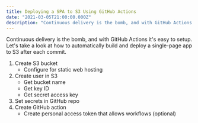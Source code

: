 ```yaml
---
title: Deploying a SPA to S3 Using GitHub Actions
date: "2021-03-05T21:00:00.000Z"
description: "Continuous delivery is the bomb, and with GitHub Actions it's easy to setup. Let's take a look at how to automatically build and deploy a single-page app to S3 after each commit."
---
```


Continuous delivery is the bomb, and with GitHub Actions it's easy to setup. Let's take a look at how to automatically build and deploy a single-page app to S3 after each commit.

1. Create S3 bucket
   - Configure for static web hosting
2. Create user in S3
   - Get bucket name
   - Get key ID
   - Get secret access key
3. Set secrets in GitHub repo
4. Create GitHub action
   - Create personal access token that allows workflows (optional)

